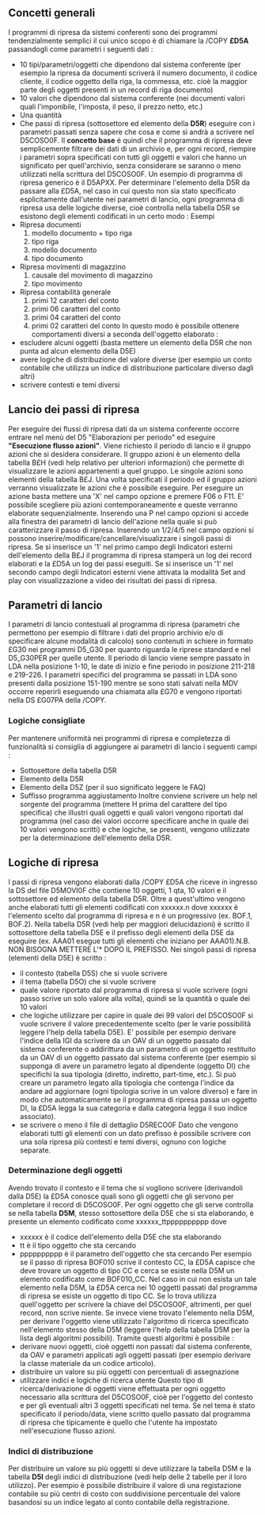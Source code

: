 ## Concetti generali
 I programmi di ripresa da sistemi conferenti sono dei programmi tendenzialmente semplici il cui
 unico scopo è di chiamare la /COPY **£D5A** passandogli come parametri i seguenti dati : 
 - 10 tipi/parametri/oggetti che dipendono dal sistema conferente (per esempio la ripresa da
   documenti scriverà il numero documento, il codice cliente, il codice oggetto della riga, la
   commessa, etc. cioè la maggior parte degli oggetti presenti in un record di riga documento)
 - 10 valori che dipendono dal sistema conferente (nei documenti valori quali l'imponibile,
   l'imposta, il peso, il prezzo netto, etc.)
 - Una quantità
 - Che passi di ripresa (sottosettore ed elemento della **D5R**) eseguire con i parametri passati
 senza sapere che cosa e come si andrà a scrivere nel D5COSO0F.
 Il **concetto base** è quindi che il programma di ripresa deve semplicemente filtrare dei dati
 di un archivio e, per ogni record, riempire i parametri sopra specificati con tutti gli oggetti
 e valori che hanno un significato per quell'archivio, senza considerare se saranno o meno
 utilizzati nella scrittura del D5COSO0F.
 Un esempio di programma di ripresa generico è il D5APXX.
 Per determinare l'elemento della D5R da passare alla £D5A, nel caso in cui questo non sia stato
 specificato esplicitamente dall'utente nei parametri di lancio, ogni programma di ripresa
 usa delle logiche diverse, cioè controlla nella tabella D5R se esistono degli elementi
 codificati in un certo modo : 
 Esempi
 - Ripresa documenti
   1. modello documento + tipo riga
   2. tipo riga
   3. modello documento
   4. tipo documento
- Ripresa movimenti di magazzino
   1. causale del movimento di magazzino
   2. tipo movimento
 - Ripresa contabilità generale
   1. primi 12 caratteri del conto
   2. primi 06 caratteri del conto
   3. primi 04 caratteri del conto
   4. primi 02 caratteri del conto
 In questo modo è possibile ottenere comportamenti diversi a seconda dell'oggetto elaborato : 
 - escludere alcuni oggetti (basta mettere un elemento della D5R che non punta ad alcun elemento
   della D5E)
 - avere logiche di distribuzione del valore diverse (per esempio un conto contabile che
   utilizza un indice di distribuzione particolare diverso dagli altri)
 - scrivere contesti e temi diversi

## Lancio dei passi di ripresa
 Per eseguire dei flussi di ripresa dati da un sistema conferente occorre entrare nel menù
 del D5 "Elaborazioni per periodo" ed eseguire **"Esecuzione flusso azioni"**.
 Viene richiesto il periodo di lancio e il gruppo azioni che si desidera considerare.
 Il gruppo azioni è un elemento della tabella B£H (vedi help relativo per ulteriori informazioni)
 che permette di visualizzare le azioni appartenenti a quel gruppo.
 Le singole azioni sono elementi della tabella B£J.
 Una volta specificati il periodo ed il gruppo azioni verranno visualizzate le azioni che
 è possibile eseguire.
 Per eseguire un azione basta mettere una 'X' nel campo opzione e premere F06 o F11.
 E' possibile scegliere più azioni contemporaneamente e queste verranno elaborate sequenzialmente.
 Inserendo una P nel campo opzioni si accede alla finestra dei parametri di lancio dell'azione
 nella quale si può caratterizzare il passo di ripresa.
 Inserendo un 1/2/4/5 nel campo opzioni si possono inserire/modificare/cancellare/visualizzare
 i singoli passi di ripresa.
 Se si inserisce un '1' nel primo campo degli Indicatori esterni dell'elemento della B£J il
 programma di ripresa stamperà un log dei record elaborati e la £D5A un log dei passi eseguiti.
 Se si inserisce un '1' nel secondo campo degli Indicatori esterni viene attivata la modalità
 Set and play con visualizzazione a video dei risultati dei passi di ripresa.

## Parametri di lancio
 I parametri di lancio contestuali al programma di ripresa (parametri che
 permettono per esempio di filtrare i dati del proprio archivio e/o di specificare alcune modalità
 di calcolo) sono contenuti in schiere in formato £G30 nei programmi D5_G30 per quanto riguarda
 le riprese standard e nel D5_G30PER per quelle utente.
 Il periodo di lancio viene sempre passato in LDA nella posizione 1-10, le date di inizio
 e fine periodo in posizione 211-218 e 219-226.
 I parametri specifici del programma se passati in LDA sono presenti dalla posizione 151-190
 mentre se sono stati salvati nella MDV occorre reperirli eseguendo una chiamata alla £G70
 e vengono riportati nella DS £G07PA della /COPY.

### Logiche consigliate
 Per mantenere uniformità nei programmi di ripresa e completezza di funzionalità si consiglia
 di aggiungere ai parametri di lancio i seguenti campi : 
 - Sottosettore della tabella D5R
 - Elemento della D5R
 - Elemento della D5Z (per il suo significato leggere le FAQ)
 - Suffisso programma aggiustamento
 Inoltre conviene scrivere un help nel sorgente del programma (mettere H prima del carattere
 del tipo specifica) che illustri quali oggetti e quali valori vengono riportati dal programma
 (nel caso dei valori occorre specificare anche in quale dei 10 valori vengono scritti) e che
 logiche, se presenti, vengono utilizzate per la determinazione dell'elemento della D5R.


## Logiche di ripresa
 I passi di ripresa vengono elaborati dalla /COPY £D5A che riceve in ingresso la DS del file
 D5MOVI0F che contiene 10 oggetti, 1 qta, 10 valori e il sottosettore ed elemento della tabella
 D5R. Oltre a quest'ultimo vengono anche elaborati tutti gli elementi codificati con xxxxxx.n
 dove xxxxxx è l'elemento scelto dal programma di ripresa e n è un progressivo (ex. BOF.1, BOF.2).
 Nella tabella D5R (vedi help per maggiori delucidazioni) è scritto il sottosettore della
 tabella D5E e il prefisso degli elementi della D5E da eseguire (ex. AAA01 esegue tutti gli
 elementi che iniziano per AAA01).N.B. NON BISOGNA METTERE L'* DOPO IL PREFISSO.
 Nei singoli passi di ripresa (elementi della D5E) è scritto : 
 - il contesto (tabella D5S) che si vuole scrivere
 - il tema (tabella D5O) che si vuole scrivere
 - quale valore riportato dal programma di ripresa si vuole scrivere (ogni passo scrive un solo
   valore alla volta), quindi se la quantità o quale dei 10 valori
 - che logiche utilizzare per capire in quale dei 99 valori del D5COSO0F si vuole scrivere il
   valore precedentemente scelto (per le varie possibilità leggere l'help della tabella D5E).
   E' possibile per esempio derivare l'indice della IGI da scrivere da un OAV di un oggetto
   passato dal sistema conferente o addirittura da un parametro di un oggetto restituito da un OAV
   di un oggetto passato dal sistema conferente (per esempio si supponga di avere un parametro
   legato al dipendente (oggetto DI) che specifichi la sua tipologia (diretto, indiretto, part-time,
   etc.). Si può creare un parametro legato alla tipologia che contenga l'indice da andare ad
   aggiornare (ogni tipologia scrive in un valore diverso) e fare in modo che automaticamente
   se il programma di ripresa passa un oggetto DI, la £D5A legga la sua categoria e dalla categoria
   legga il suo indice associato).
 - se scrivere o meno il file di dettaglio D5RECO0F
 Dato che vengono elaborati tutti gli elementi con un dato prefisso è possibile scrivere
 con una sola ripresa più contesti e temi diversi, ognuno con logiche separate.

### Determinazione degli oggetti
 Avendo trovato il contesto e il tema che si vogliono scrivere (derivandoli dalla D5E) la £D5A
 conosce quali sono gli oggetti che gli servono per completare il record di D5COSO0F.
 Per ogni oggetto che gli serve controlla se nella tabella **D5M**, stesso sottosettore
 della D5E che si sta elaborando, è presente un elemento codificato come xxxxxx_ttpppppppppp dove
   - xxxxxx è il codice dell'elemento della D5E che sta elaborando
   - tt è il tipo oggetto che sta cercando
   - pppppppppp è il parametro dell'oggetto che sta cercando
 Per esempio se il passo di ripresa BOF010 scrive il contesto CC, la £D5A capisce che deve trovare
 un oggetto di tipo CC e cerca se esiste nella D5M un elemento codificato come BOF010_CC.
 Nel caso in cui non esista un tale elemento nella D5M, la £D5A cerca nei 10 oggetti passati
 dal programma di ripresa se esiste un oggetto di tipo CC. Se lo trova utilizza quell'oggetto
 per scrivere la chiave del D5COSO0F, altrimenti, per quel record, non scrive niente.
 Se invece viene trovato l'elemento nella D5M,  per derivare l'oggetto viene utilizzato l'algoritmo
 di ricerca specificato nell'elemento stesso della D5M (leggere l'help della tabella D5M per
 la lista degli algoritmi possibili).
 Tramite questi algoritmi è possibile : 
 - derivare nuovi oggetti, cioè oggetti non passati dal sistema conferente, da OAV e parametri
   applicati agli oggetti passati (per esempio derivare la classe materiale da un codice articolo).
 - distribuire un valore su più oggetti con percentuali di assegnazione
 - utilizzare indici e logiche di ricerca utente
 Questo tipo di ricerca/derivazione di oggetti viene effettuata per ogni oggetto necessario
 alla scrittura del D5COSO0F, cioè per l'oggetto del contesto e per gli eventuali altri 3 oggetti
 specificati nel tema.
 Se nel tema è stato specificato il periodo/data, viene scritto quello passato
 dal programma di ripresa che tipicamente è quello che l'utente ha impostato nell'esecuzione
 flusso azioni.

### Indici di distribuzione
 Per distribuire un valore su più oggetti si deve utilizzare la tabella D5M e la tabella **D5I**
 degli indici di distribuzione (vedi help delle 2 tabelle per il loro utilizzo).
 Per esempio è possibile distribuire il valore di una registazione contabile su più centri di costo
 con suddivisione percentuale del valore basandosi su un indice legato al conto contabile della
 registrazione.
